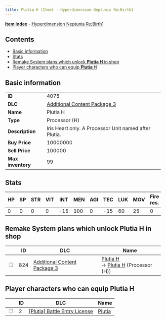 ```yaml
---
title: Plutia H (Item) - Hyperdimension Neptunia Re;Birth1
---
```


[**Item Index**](/neptunia/rb1/item/index.html) - [Hyperdimension Neptunia Re;Birth1](/neptunia/rb1)

## Contents

- [Basic information](#basic-information)
- [Stats](#stats)
- [Remake System plans which unlock **Plutia H** in shop](#remake-system-plans-which-unlock-plutia-h-in-shop)
- [Player characters who can equip **Plutia H**](#player-characters-who-can-equip-plutia-h)
## Basic information

|   |   |
| -- | -- |
| **ID** | 4075 |
| **DLC** | [Additional Content Package 3](/neptunia/rb1/dlc/12-pack3.html) |
| **Name** | Plutia H |
| **Type** | Processor (H) |
| **Description** | Iris Heart only. A Processor Unit named after Plutia. |
| **Buy Price** | 10000000 |
| **Sell Price** | 100000 |
| **Max inventory** | 99 |


## Stats

| HP | SP | STR | VIT | INT | MEN | AGI | TEC | LUK | MOV | Fire res. | Ice res. | Wind res. | Lightning res. |
| -- | -- | --- | --- | --- | --- | --- | --- | --- | --- | --------- | -------- | --------- | -------------- |
| 0 | 0 | 0 | 0 | -15 | 100 | 0 | -15 | 60 | 25 | 0 | 0 | 0 | 0 |


## Remake System plans which unlock **Plutia H** in shop

|    | ID | DLC | Name |
| -- | -- | --- | ---- |
| <input type="checkbox" id="rb1-remake-12-824" class="trackbox" /> | 824 | [Additional Content Package 3](/neptunia/rb1/dlc/12-pack3.html) | [Plutia H](/neptunia/rb1/remake/12-824-plutia-h.html)<br /> → [Plutia H](/neptunia/rb1/item/12-4075-plutia-h.html) (Processor (H)) |


## Player characters who can equip **Plutia H**

|    | ID | DLC | Name |
| -- | -- | --- | ---- |
| <input type="checkbox" id="rb1-player-7-2" class="trackbox" /> | 2 | [[Plutia] Battle Entry License](/neptunia/rb1/dlc/7-plutia.html) | [Plutia](/neptunia/rb1/player/7-2-plutia.html) |
